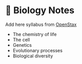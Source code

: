 # 🧬 Biology Notes

Add here syllabus from [OpenStax](https://openstax.org/books/biology-2e/pages/1-introduction)

- The chemistry of life
- The cell
- Genetics
- Evolutionary processes
- Biological diversity
